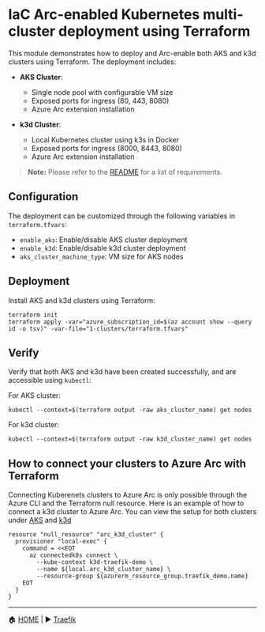 # IaC Arc-enabled Kubernetes multi-cluster deployment using Terraform

This module demonstrates how to deploy and Arc-enable both AKS and k3d clusters using Terraform. The deployment includes:

- **AKS Cluster**:
  - Single node pool with configurable VM size
  - Exposed ports for ingress (80, 443, 8080)
  - Azure Arc extension installation

- **k3d Cluster**:
  - Local Kubernetes cluster using k3s in Docker
  - Exposed ports for ingress (8000, 8443, 8080)
  - Azure Arc extension installation

> **Note:** Please refer to the [README](../README.md) for a list of requirements.

## Configuration

The deployment can be customized through the following variables in `terraform.tfvars`:

- `enable_aks`: Enable/disable AKS cluster deployment
- `enable_k3d`: Enable/disable k3d cluster deployment
- `aks_cluster_machine_type`: VM size for AKS nodes

## Deployment
Install AKS and k3d clusters using Terraform:
  ```shell
  terraform init
  terraform apply -var="azure_subscription_id=$(az account show --query id -o tsv)" -var-file="1-clusters/terraform.tfvars"
  ```

## Verify
Verify that both AKS and k3d have been created successfully, and are accessible using `kubectl`:

  For AKS cluster:
  ```shell
  kubectl --context=$(terraform output -raw aks_cluster_name) get nodes
  ```

  For k3d cluster:
  ```shell
  kubectl --context=$(terraform output -raw k3d_cluster_name) get nodes
  ```

## How to connect your clusters to Azure Arc with Terraform

Connecting Kuberenets clusters to Azure Arc is only possible through the Azure CLI and the Terraform null resource. Here is an example of how to connect a k3d cluster to Azure Arc. You can view the setup for both clusters under [AKS](../aks.tf) and [k3d](../k3d.tf)

```hcl
resource "null_resource" "arc_k3d_cluster" {
  provisioner "local-exec" {
    command = <<EOT
      az connectedk8s connect \
        --kube-context k3d-traefik-demo \
        --name ${local.arc_k3d_cluster_name} \
        --resource-group ${azurerm_resource_group.traefik_demo.name}
    EOT
  }
}
```

------
:house: [HOME](../README.md) | :arrow_forward: [Traefik](../2-traefik/README.md)

